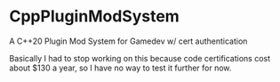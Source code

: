 # CppPluginModSystem
A C++20 Plugin Mod System for Gamedev w/ cert authentication


Basically I had to stop working on this because code certifications cost about $130 a year, so I have no way to test it further for now.
